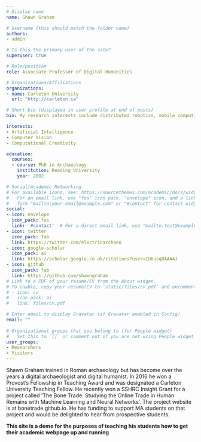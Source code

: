 ```yaml
---
# Display name
name: Shawn Graham

# Username (this should match the folder name)
authors:
- admin

# Is this the primary user of the site?
superuser: true

# Role/position
role: Associate Professor of Digital Humanities

# Organizations/Affiliations
organizations:
- name: Carleton University
  url: "http://carleton.ca"

# Short bio (displayed in user profile at end of posts)
bio: My research interests include distributed robotics, mobile computing and programmable matter.

interests:
- Artificial Intelligence
- Computer Vision
- Computational Creativity

education:
  courses:
  - course: PhD in Archaeology
    institution: Reading University
    year: 2002

# Social/Academic Networking
# For available icons, see: https://sourcethemes.com/academic/docs/widgets/#icons
#   For an email link, use "fas" icon pack, "envelope" icon, and a link in the
#   form "mailto:your-email@example.com" or "#contact" for contact widget.
social:
- icon: envelope
  icon_pack: fas
  link: '#contact'  # For a direct email link, use "mailto:test@example.org".
- icon: twitter
  icon_pack: fab
  link: https://twitter.com/electricarchaeo
- icon: google-scholar
  icon_pack: ai
  link: https://scholar.google.co.uk/citations?user=IU6usq8AAAAJ
- icon: github
  icon_pack: fab
  link: https://github.com/shawngraham
# Link to a PDF of your resume/CV from the About widget.
# To enable, copy your resume/CV to `static/files/cv.pdf` and uncomment the lines below.  
# - icon: cv
#   icon_pack: ai
#   link: files/cv.pdf

# Enter email to display Gravatar (if Gravatar enabled in Config)
email: ""
  
# Organizational groups that you belong to (for People widget)
#   Set this to `[]` or comment out if you are not using People widget.  
user_groups:
- Researchers
- Visitors
---
```


Shawn Graham trained in Roman archaeology but has become over the years a digital archaeologist and digital humanist. In 2016 he won a Provost’s Fellowship in Teaching Award and was designated a Carleton University Teaching Fellow. He recently won a SSHRC Insight Grant for a project called ‘The Bone Trade: Studying the Online Trade in Human Remains with Machine Learning and Neural Networks’. The project website is at bonetrade.github.io. He has funding to support MA students on that project and would be delighted to hear from prospective students.

**This site is a demo for the purposes of teaching his students how to get their academic webpage up and running**
